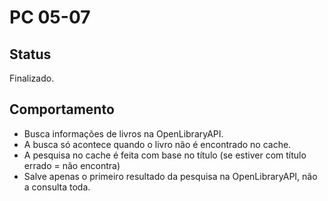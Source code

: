 # PC 05-07

## Status
Finalizado.

## Comportamento
- Busca informações de livros na OpenLibraryAPI.
- A busca só acontece quando o livro não é encontrado no cache.
- A pesquisa no cache é feita com base no título (se estiver com título errado = não encontra)
- Salve apenas o primeiro resultado da pesquisa na OpenLibraryAPI, não a consulta toda.